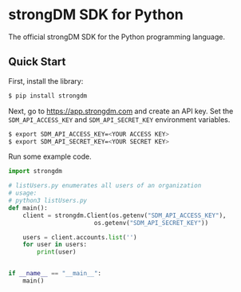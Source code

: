 # strongDM SDK for Python

The official strongDM SDK for the Python programming language.

## Quick Start

First, install the library:

```bash
$ pip install strongdm
```

Next, go to https://app.strongdm.com and create an API key. Set the `SDM_API_ACCESS_KEY` and `SDM_API_SECRET_KEY` environment variables.

```bash
$ export SDM_API_ACCESS_KEY=<YOUR ACCESS KEY>
$ export SDM_API_SECRET_KEY=<YOUR SECRET KEY>
```

Run some example code.

```python
import strongdm

# listUsers.py enumerates all users of an organization
# usage:
# python3 listUsers.py
def main():
    client = strongdm.Client(os.getenv("SDM_API_ACCESS_KEY"),
                        os.getenv("SDM_API_SECRET_KEY"))

    users = client.accounts.list('')
    for user in users:
        print(user)


if __name__ == "__main__":
    main()
```



<!-- Checkout our [release notes](https://github.com/aws/aws-sdk-go/releases) for
information about the latest bug fixes, updates, and features added to the SDK. -->